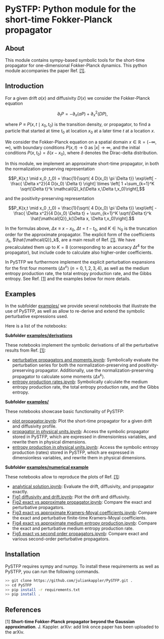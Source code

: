 # PySTFP: Python module for the short-time Fokker-Planck propagator

## About

This module contains sympy-based symbolic tools for the short-time propagator for one-dimensional Fokker-Planck dynamics. This python module accompanies the paper Ref. <a href="#ref_1">[1]</a>.

## Introduction

For a given drift $a(x)$ and diffusivity $D(x)$ we consider the Fokker-Planck equation

$$\partial_t P = - \partial_x \left( a P\right) + \partial_x^2 \left(D P\right),$$

where $P \equiv P(x,t \mid x_0,t_0)$ is the transition density, or propagator, to find a particle that started at time $t_0$ at location $x_0$ at a later time $t$ at a location $x$.

We consider the Fokker-Planck equation on a spatial domain $x \in \mathbb{R} = (-\infty,\infty)$, with boundary conditions $P(x,t) \rightarrow 0$ as $|x| \rightarrow \infty$,
and the initial conditions $P(x,t_0) = \delta (x-x_0)$,  where $\delta$ denotes the Dirac-delta distribution.

In this module, we implement an approximate short-time propagator, in both the normalization-preserving representation

$$P_K(x,t \mid x_0 ,t_0) = \frac{1}{\sqrt{ 4 D(x_0) \pi \Delta t}} \exp\left[ - \frac{ \Delta x^2}{4 D(x_0) \Delta t} \right] \times \left[ 1 +\sum_{k=1}^K \sqrt{\Delta t}^k \mathcal{Q}_k(\Delta x,\Delta t,x_0)\right],$$

and the positivity-preserving representation

$$P_K(x,t \mid x_0 ,t_0) = \frac{1}{\sqrt{ 4 D(x_0) \pi \Delta t}} \exp\left[ - \frac{ \Delta x^2}{4 D(x_0) \Delta t} + \sum_{k=1}^K \sqrt{\Delta t}^k \hat{\mathcal{Q}}_k(\Delta x, \Delta t,x_0)\right].$$

In the formulas above, $\Delta x \equiv x - x_0$, $\Delta t = t - t_0$, and $K \in \mathbb{N}_0$ is the truncation order for the approximate propagator. The explicit form of the coefficients $\mathcal{Q}_k$, $\hat{\mathcal{Q}}_k$, are a main result of Ref. <a href="#ref_1">[1]</a>. We have precalculated them up to $K = 8$ (corresponding to an accuracy $\Delta t^4$ for the propagator), but include code to calculate also higher-order coefficients.

In PySTFP we furthermore implement the explicit perturbation expansions for the first four moments $\langle \Delta x^n \rangle$ ($n = 0, 1, 2, 3, 4$),
as well as the medium entropy production rate, the total entropy production rate,
and the Gibbs entropy. See Ref. <a href="#ref_1">[1]</a> and the examples below for more details.


## Examples

In the subfolder [examples/](examples/) we provide several notebooks that illustrate the use of PySTFP, 
as well as allow to re-derive and extend the symbolic perturbative expressions used.

Here is a list of the notebooks:

**Subfolder [examples/derivations](examples/derivations)**

These notebooks implement the symbolic derivations of all the perturbative results from Ref. <a href="#ref_1">[1]</a>:

* [perturbative propagators and moments.ipynb](examples/derivations/perturbative%20propagators%20and%20moments.ipynb): 
Symbolically evaluate the perturbation series for both the normalization-preserving and positivity-preserving propagator. Additionally, use the normalization-preserving propagator to calculate some moments $\langle \Delta x^k \rangle$.
* [entropy production rates.ipynb](examples/derivations/entropy%20production%20rates.ipynb): Symbolically calculate the medium entropy production rate, the total entropy production rate, and the Gibbs entropy.


**Subfolder [examples/](examples/)**

These notebooks showcase basic functionality of PySTFP:

* [plot propagator.ipynb](examples/plot%20propagator.ipynb): Plot the short-time propagator for a given drift and diffusivity profile.
* [propagator in physical units.ipynb](examples/propagator%20in%20physical%20units.ipynb): Access the symbolic propagator stored in PySTFP, which are expressed in dimensionless variables, and rewrite them in physical dimensions.
* [entropy production in physical units.ipynb](examples/entropy%20production%20in%20physical%20units.ipynb): Access the symbolic entropy production (rates) stored in PySTFP, which are expressed in dimensionless variables, and rewrite them in physical dimensions.


**Subfolder [examples/numerical example](examples/numerical%20example)**

These notebooks allow to reproduce the plots of Ref. <a href="#ref_1">[1]</a>:

* [analytical solution.ipynb](examples/numerical%20example/analytical%20solution.ipynb): Evaluate the drift, diffusivity, and propagator exactly.
* [Fig1 diffusivity and drift.ipynb](examples/numerical%20example/Fig1%20diffusivity%20and%20drift.ipynb): Plot the drift and diffusivity.
* [Fig2 exact vs approximate propagator.ipynb](examples/numerical%20example/Fig2%20exact%20vs%20approximate%20propagator.ipynb): Compare the exact and perturbative propagators.
* [Fig3 exact vs approximate Kramers-Moyal coefficients.ipynb](examples/numerical%20example/Fig3%20exact%20vs%20approximate%20Kramers-Moyal%20coefficients.ipynb): Compare the exact and perturbative finite-time Kramers-Moyal coefficients.
* [Fig4 exact vs approximate medium entropy production.ipynb](examples/numerical%20example/Fig4%20exact%20vs%20approximate%20medium%20entropy%20production.ipynb): Compare the exact and perturbative medium entropy production rate.
* [Fig5 exact vs second order propagators.ipynb](examples/numerical%20example/Fig5%20exact%20vs%20second%20order%20propagators.ipynb): Compare exact and various second-order perturbative propagators.


## Installation

PySTFP requires sympy and numpy. To install these requirements as well as PySTFP, you can run the following commands.

```bash
>> git clone https://github.com/juliankappler/PySTFP.git .
>> cd PySTFP
>> pip install -r requirements.txt
>> pip install .
```

## References

<a id="ref_1">[1] **Short-time Fokker-Planck propagator beyond the Gaussian approximation**. J. Kappler. arXiv: add link once paper has been uploaded to the arXiv.</a>
